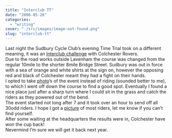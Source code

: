 ```yaml
---
title: "Interclub TT"
date: "2006-05-26"
categories: 
  - "writing"
cover: "./src/images/image-not-found.png"
slug: "interclub-tt"
---
```


Last night the Sudbury Cycle Club’s evening Time Trial took on a different meaning, it was an [Interclub challenge](http://static.flickr.com/70/153472420_78c4fda4a4.jpg) with Colchester Rovers.  
Due to the road works outside Lavenham the course was changed from the regular 10mile to the shorter 8mile Bridge Street. Sudbury was out in force with a sea of orange and white shirts at the sign on, however the opposing red and black of Colchester meant they had a fight on their hands.  
I opted to take [photo](http://www.flickr.com/photos/funkylarma/tags/250506/)’s of the event instead of riding (sounded better to me), to which I went off down the course to find a good spot. Eventually I found a nice place just after a sharp turn where I could sit in the grass and catch the riders as they powered out of the bend.  
The event started not long after 7 and it took over an hour to send off all 30odd riders. I hope I got a [picture](http://www.flickr.com/photos/funkylarma/tags/250506/) of most riders, let me know if you can’t find yourself.  
After some waiting at the headquarters the results were in, Colchester have won the cup back!  
Nevermind I’m sure we will get it back next year.
